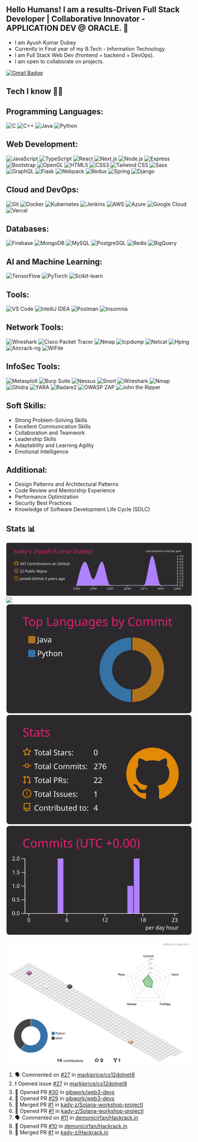 ## Hello Humans! I am a results-Driven Full Stack Developer | Collaborative Innovator - APPLICATION DEV @ ORACLE. 👋

- I am Ayush Kumar Dubey 
- Currently in Final year of my B.Tech - Information Technology.
- I am Full Stack Web Dev (frontend + backend + DevOps). 
- I am open to collaborate on projects.


[![Gmail Badge](https://img.shields.io/badge/-Gmail-c14438?style=flat-square&logo=Gmail&logoColor=white&link=mailto:0051.ayush@gmail.com)](mailto:0051.ayush@gmail.com)

## Tech I know 👩‍💻

## Programming Languages:
![C](https://img.shields.io/badge/-C-00599C?style=for-the-badge&logo=c&logoColor=white)
![C++](https://img.shields.io/badge/-C++-00599C?style=for-the-badge&logo=cplusplus&logoColor=white)
![Java](https://img.shields.io/badge/-Java-E34A86?style=for-the-badge&logo=java&logoColor=white)
![Python](https://img.shields.io/badge/-Python-3776AB?style=for-the-badge&logo=python&logoColor=white)

## Web Development:
![JavaScript](https://img.shields.io/badge/-JavaScript-black?style=for-the-badge&logo=javascript&logoColor=white)
![TypeScript](https://img.shields.io/badge/-TypeScript-3178C6?style=for-the-badge&logo=typescript&logoColor=white)
![React](https://img.shields.io/badge/-React-000000?style=for-the-badge&logo=react&logoColor=61DAFB)
![Next.js](https://img.shields.io/badge/-Next.js-000000?style=for-the-badge&logo=next.js&logoColor=white)
![Node.js](https://img.shields.io/badge/-Node.js-339933?style=for-the-badge&logo=node.js&logoColor=white)
![Express](https://img.shields.io/badge/-Express-000000?style=for-the-badge&logo=express&logoColor=white)
![Bootstrap](https://img.shields.io/badge/-Bootstrap-000000?style=for-the-badge&logo=bootstrap&logoColor=white)
![OpenGL](https://img.shields.io/badge/-OpenGL-FFFFFF?style=for-the-badge&logo=opengl)
![HTML5](https://img.shields.io/badge/-HTML5-E34F26?style=for-the-badge&logo=html5&logoColor=white)
![CSS3](https://img.shields.io/badge/-CSS3-1572B6?style=for-the-badge&logo=css3&logoColor=white)
![Tailwind CSS](https://img.shields.io/badge/-Tailwind%20CSS-38B2AC?style=for-the-badge&logo=tailwind-css&logoColor=white)
![Sass](https://img.shields.io/badge/-Sass-CC6699?style=for-the-badge&logo=sass&logoColor=white)
![GraphQL](https://img.shields.io/badge/-GraphQL-E10098?style=for-the-badge&logo=graphql&logoColor=white)
![Flask](https://img.shields.io/badge/-Flask-000000?style=for-the-badge&logo=flask&logoColor=white)
![Webpack](https://img.shields.io/badge/-Webpack-8DD6F9?style=for-the-badge&logo=webpack&logoColor=black)
![Redux](https://img.shields.io/badge/-Redux-764ABC?style=for-the-badge&logo=redux&logoColor=white)
![Spring](https://img.shields.io/badge/-Spring-6DB33F?style=for-the-badge&logo=spring&logoColor=white)
![Django](https://img.shields.io/badge/-Django-092E20?style=for-the-badge&logo=django&logoColor=white)

## Cloud and DevOps:
![Git](https://img.shields.io/badge/-Git-black?style=for-the-badge&logo=git&logoColor=white)
![Docker](https://img.shields.io/badge/-Docker-2496ED?style=for-the-badge&logo=docker&logoColor=white)
![Kubernetes](https://img.shields.io/badge/-Kubernetes-326CE5?style=for-the-badge&logo=kubernetes&logoColor=white)
![Jenkins](https://img.shields.io/badge/-Jenkins-D24939?style=for-the-badge&logo=jenkins&logoColor=white)
![AWS](https://img.shields.io/badge/-Amazon%20AWS-232F3E?style=for-the-badge&logo=amazon-aws&logoColor=white)
![Azure](https://img.shields.io/badge/-Microsoft%20Azure-0089D6?style=for-the-badge&logo=microsoft-azure&logoColor=white)
![Google Cloud](https://img.shields.io/badge/-Google%20Cloud-4285F4?style=for-the-badge&logo=google-cloud&logoColor=white)
![Vercel](https://img.shields.io/badge/Vercel%20-%23000000.svg?style=for-the-badge&logo=vercel&logoColor=white)

## Databases:
![Firebase](https://img.shields.io/badge/-Firebase-FFCA28?style=for-the-badge&logo=firebase&logoColor=black)
![MongoDB](https://img.shields.io/badge/-MongoDB-47A248?style=for-the-badge&logo=mongodb&logoColor=white)
![MySQL](https://img.shields.io/badge/-MySQL-4479A1?style=for-the-badge&logo=mysql&logoColor=white)
![PostgreSQL](https://img.shields.io/badge/-PostgreSQL-336791?style=for-the-badge&logo=postgresql&logoColor=white)
![Redis](https://img.shields.io/badge/-Redis-DC382D?style=for-the-badge&logo=redis&logoColor=white)
![BigQuery](https://img.shields.io/badge/-BigQuery-4285F4?style=for-the-badge&logo=google-cloud&logoColor=white)

## AI and Machine Learning:
![TensorFlow](https://img.shields.io/badge/-TensorFlow-FF6F00?style=for-the-badge&logo=tensorflow&logoColor=white)
![PyTorch](https://img.shields.io/badge/-PyTorch-EE4C2C?style=for-the-badge&logo=pytorch&logoColor=white)
![Scikit-learn](https://img.shields.io/badge/-Scikit%20learn-F7931E?style=for-the-badge&logo=scikit-learn&logoColor=white)

## Tools:
![VS Code](https://img.shields.io/badge/-VS%20Code-007ACC?style=for-the-badge&logo=visual-studio-code&logoColor=white)
![IntelliJ IDEA](https://img.shields.io/badge/-IntelliJ%20IDEA-000000?style=for-the-badge&logo=intellij-idea&logoColor=white)
![Postman](https://img.shields.io/badge/-Postman-FF6C37?style=for-the-badge&logo=postman&logoColor=white)
![Insomnia](https://img.shields.io/badge/-Insomnia-5849BE?style=for-the-badge&logo=insomnia&logoColor=white)

## Network Tools:
![Wireshark](https://img.shields.io/badge/-Wireshark-1679A7?style=for-the-badge&logo=wireshark&logoColor=white)
![Cisco Packet Tracer](https://img.shields.io/badge/-Cisco%20Packet%20Tracer-1BA0D7?style=for-the-badge&logo=cisco&logoColor=white)
![Nmap](https://img.shields.io/badge/-Nmap-4F5256?style=for-the-badge&logo=nmap&logoColor=white)
![tcpdump](https://img.shields.io/badge/-tcpdump-4A4945?style=for-the-badge&logo=tcpdump&logoColor=white)
![Netcat](https://img.shields.io/badge/-Netcat-0478A1?style=for-the-badge&logo=gnu&logoColor=white)
![Hping](https://img.shields.io/badge/-Hping-FF7D00?style=for-the-badge&logo=hping&logoColor=white)
![Aircrack-ng](https://img.shields.io/badge/-Aircrack--ng-0A9DF3?style=for-the-badge&logo=wifi&logoColor=white)
![WiFite](https://img.shields.io/badge/-WiFite-000000?style=for-the-badge&logo=wifi&logoColor=white)

## InfoSec Tools:
![Metasploit](https://img.shields.io/badge/-Metasploit-E2231A?style=for-the-badge&logo=metasploit&logoColor=white)
![Burp Suite](https://img.shields.io/badge/-Burp%20Suite-FF4500?style=for-the-badge&logo=burp-suite&logoColor=white)
![Nessus](https://img.shields.io/badge/-Nessus-048B9A?style=for-the-badge&logo=nessus&logoColor=white)
![Snort](https://img.shields.io/badge/-Snort-CC0033?style=for-the-badge&logo=snort&logoColor=white)
![Wireshark](https://img.shields.io/badge/-Wireshark-1679A7?style=for-the-badge&logo=wireshark&logoColor=white)
![Nmap](https://img.shields.io/badge/-Nmap-4F5256?style=for-the-badge&logo=nmap&logoColor=white)
![Ghidra](https://img.shields.io/badge/-Ghidra-48A5CF?style=for-the-badge&logo=ghidra&logoColor=white)
![YARA](https://img.shields.io/badge/-YARA-000000?style=for-the-badge&logo=yara&logoColor=white)
![Radare2](https://img.shields.io/badge/-Radare2-616161?style=for-the-badge&logo=radare2&logoColor=white)
![OWASP ZAP](https://img.shields.io/badge/-OWASP%20ZAP-2B57D1?style=for-the-badge&logo=owasp&logoColor=white)
![John the Ripper](https://img.shields.io/badge/-John%20the%20Ripper-2C2A29?style=for-the-badge&logo=ripper&logoColor=white)


## Soft Skills:
- Strong Problem-Solving Skills
- Excellent Communication Skills
- Collaboration and Teamwork
- Leadership Skills
- Adaptability and Learning Agility
- Emotional Intelligence

## Additional:
- Design Patterns and Architectural Patterns
- Code Review and Mentorship Experience
- Performance Optimization
- Security Best Practices
- Knowledge of Software Development Life Cycle (SDLC)

## Stats 📊

[![](https://raw.githubusercontent.com/kady-z/kady-z/main/profile-summary-card-output/monokai/0-profile-details.svg)](https://github.com/vn7n24fzkq/github-profile-summary-cards)
[![](https://raw.githubusercontent.com/kady-z/kady-z/main/profile-summary-card-output/monokai/1-repos-per-language.svg)](https://github.com/vn7n24fzkq/github-profile-summary-cards) [![](https://raw.githubusercontent.com/kady-z/kady-z/main/profile-summary-card-output/monokai/2-most-commit-language.svg)](https://github.com/vn7n24fzkq/github-profile-summary-cards)
[![](https://raw.githubusercontent.com/kady-z/kady-z/main/profile-summary-card-output/monokai/3-stats.svg)](https://github.com/vn7n24fzkq/github-profile-summary-cards) [![](https://raw.githubusercontent.com/kady-z/kady-z/main/profile-summary-card-output/monokai/4-productive-time.svg)](https://github.com/vn7n24fzkq/github-profile-summary-cards)

![](./profile-3d-contrib/profile-season-animate.svg)

<!--START_SECTION:activity-->
1. 🗣 Commented on [#27](https://github.com/markjprice/cs12dotnet8/issues/27#issuecomment-1994616885) in [markjprice/cs12dotnet8](https://github.com/markjprice/cs12dotnet8)
2. ❗ Opened issue [#27](https://github.com/markjprice/cs12dotnet8/issues/27) in [markjprice/cs12dotnet8](https://github.com/markjprice/cs12dotnet8)
3. 💪 Opened PR [#30](https://github.com/gibwork/web3-devs/pull/30) in [gibwork/web3-devs](https://github.com/gibwork/web3-devs)
4. 💪 Opened PR [#29](https://github.com/gibwork/web3-devs/pull/29) in [gibwork/web3-devs](https://github.com/gibwork/web3-devs)
5. 🎉 Merged PR [#1](https://github.com/kady-z/Solana-workshop-projectI/pull/1) in [kady-z/Solana-workshop-projectI](https://github.com/kady-z/Solana-workshop-projectI)
6. 💪 Opened PR [#1](https://github.com/kady-z/Solana-workshop-projectI/pull/1) in [kady-z/Solana-workshop-projectI](https://github.com/kady-z/Solana-workshop-projectI)
7. 🗣 Commented on [#11](https://github.com/demonicirfan/Hackrack.in/issues/11) in [demonicirfan/Hackrack.in](https://github.com/demonicirfan/Hackrack.in)
8. 💪 Opened PR [#10](https://github.com/demonicirfan/Hackrack.in/pull/10) in [demonicirfan/Hackrack.in](https://github.com/demonicirfan/Hackrack.in)
9. 🎉 Merged PR [#1](https://github.com/kady-z/Hackrack.in/pull/1) in [kady-z/Hackrack.in](https://github.com/kady-z/Hackrack.in)
<!--END_SECTION:activity-->
<!--START_SECTION:activity-->
